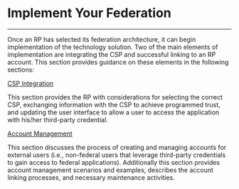 # Implement Your Federation
---------------------
Once an RP has selected its federation architecture, it can begin implementation of the technology solution. Two of the main elements of implementation are integrating the CSP and successful linking to an RP account. This section provides guidance on these elements in the following sections: 
<br>

[CSP Integration](../1_csp-integrate/)
<br>

This section provides the RP with considerations for selecting the correct CSP, exchanging information with the CSP to achieve programmed trust, and updating the user interface to allow a user to access the application with his/her third-party credential.
<br>

[Account Management](../2_acct-mgmt/)
<br>

This section discusses the process of creating and managing accounts for external users (i.e., non-federal users that leverage third-party credentials to gain access to federal applications). Additionally this section provides account management scenarios and examples, describes the account linking processes, and necessary maintenance activities.


